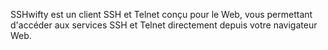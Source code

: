 SSHwifty est un client SSH et Telnet conçu pour le Web, vous permettant d'accéder aux services SSH et Telnet directement depuis votre navigateur Web.